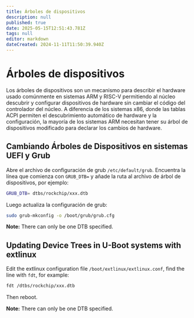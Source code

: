 ```yaml
---
title: Árboles de dispositivos
description: null
published: true
date: 2025-05-15T12:51:43.781Z
tags: null
editor: markdown
dateCreated: 2024-11-11T11:50:39.940Z
---
```


# Árboles de dispositivos

Los árboles de dispositivos son un mecanismo para describir el hardware usado comúnmente en sistemas ARM y RISC-V permitiendo al núcleo descubrir y configurar dispositivos de hardware sin cambiar el código del controlador del núcleo.
A diferencia de los sistemas x86, donde las tablas ACPI permiten el descubrimiento automático de hardware y la configuración, la mayoría de los sistemas ARM necesitan tener su árbol de dispositivos modificado para declarar los cambios de hardware.

## Cambiando Árboles de Dispositivos en sistemas UEFI y Grub

Abre el archivo de configuración de grub `/etc/default/grub`.
Encuentra la línea que comienza con `GRUB_DTB=` y añade la ruta al archivo de árbol de dispositivos, por ejemplo:

```bash
GRUB_DTB= dtbs/rockchip/xxx.dtb
```

Luego actualiza la configuración de grub:

```bash
sudo grub-mkconfig -o /boot/grub/grub.cfg
```

**Note:** There can only be one DTB specified.

## Updating Device Trees in U-Boot systems with extlinux

Edit the extlinux configuration file `/boot/extlinux/extlinux.conf`, find the line with `fdt`, for example:

```bash
fdt /dtbs/rockchip/xxx.dtb
```

Then reboot.

**Note:** There can only be one DTB specified.